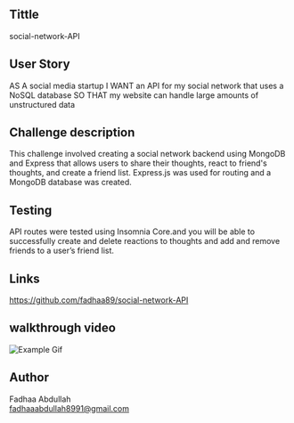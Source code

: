 ## Tittle
 social-network-API

## User Story
AS A social media startup
I WANT an API for my social network that uses a NoSQL database
SO THAT my website can handle large amounts of unstructured data

##  Challenge description 
This challenge involved creating a social network backend using MongoDB and Express that allows users to share their thoughts, react to friend's thoughts, and create a friend list. 
Express.js was used for routing and a MongoDB database was created.

## Testing 
API routes were tested using Insomnia Core.and you will be able to successfully create and delete reactions to thoughts and add and remove friends to a user’s friend list.


## Links
https://github.com/fadhaa89/social-network-API

## walkthrough video
![Example Gif](./assets/example2.gif)

## Author
Fadhaa Abdullah  
fadhaaabdullah8991@gmail.com